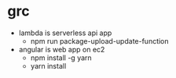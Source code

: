 # grc
* lambda is serverless api app
    * npm run package-upload-update-function
* angular is web app on ec2
    * npm install -g yarn
    * yarn install